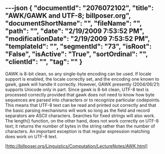 ---json
{
  "documentId": "2076072102",
  "title": "AWK/GAWK and UTF-8; billposer.org",
  "documentShortName": "",
  "fileName": "",
  "path": "",
  "date": "2/19/2009 7:53:52 PM",
  "modificationDate": "2/19/2009 7:53:52 PM",
  "templateId": "",
  "segmentId": "73",
  "isRoot": "False",
  "isActive": "True",
  "sortOrdinal": "",
  "clientId": "",
  "tag": ""
}
---

GAWK is 8-bit clean, so any single-byte encoding can be used. If locale support is enabled, the locale correctly set, and the encoding one known to gawk, gawk will handle it correctly. However, GAWK presently (2004/06/21) supports Unicode only in part. Since gawk is 8-bit clean, UTF-8 text is processed correctly provided that gawk does not need to know how byte sequences are parsed into characters or to recognize particular codepoints. This means that UTF-8 text can be read and printed out correctly and that the basic parsing mechanisms will work so long as the field and record separators are ASCII characters. Searches for fixed strings will also work. The length() function, on the other hand, does not work correctly on UTF-8 text; it returns the number of bytes in the string rather than the number of characters. An important exception is that regular expression matching does work on UTF-8 text.

[http://billposer.org/Linguistics/Computation/LectureNotes/AWK.html]
